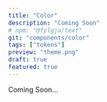 ```yaml
---
title: "Color"
description: "Coming Soon"
# npm: "@fylgja/text"
git: "components/color"
tags: ["tokens"]
preview: "theme.png"
draft: true
featured: true
---
```


Coming Soon...
